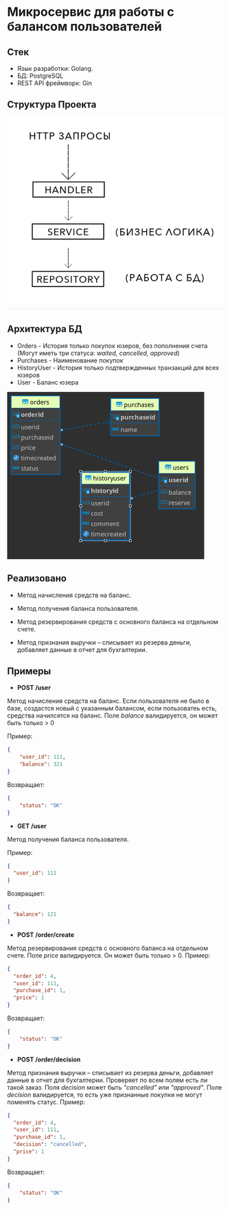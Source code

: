 # Микросервис для работы с балансом пользователей

## Стек

* Язык разработки: Golang.
* БД: PostgreSQL
* REST API фреймворк: Gin

## Структура Проекта

![alt text](img/1.png)

## Архитектура БД

* Orders - История только покупок юзеров, без пополнения счета (Могут иметь три статуса: _waited, cancelled, approved_)
* Purchases - Наименование покупок
* HistoryUser - История только подтвержденных транзакций для всех юзеров
* User - Баланс юзера

![alt text](img/db.png)

## Реализовано 

* Метод начисления средств на баланс.

* Метод получения баланса пользователя.

* Метод резервирования средств с основного баланса на отдельном счете.

* Метод признания выручки – списывает из резерва деньги, добавляет данные в отчет для бухгалтерии.

## Примеры

* **POST /user**

Метод начисления средств на баланс. Если пользователя не было в базе, создастся новый с указанным балансом,
если пользоватеь есть, средства начилсятся на баланс. Поле _balance_ валидируется, он может быть только > 0

Пример:


```json
{
    "user_id": 111,
    "balance": 321
}
```

Возвращает: 

```json
{
    "status": "OK"
}
```


* **GET /user** 

Метод получения баланса пользователя.

Пример:


```json
{
  "user_id": 111
}
```

Возвращает:

```json
{
  "balance": 121
}
```


* **POST /order/create**

Метод резервирования средств с основного баланса на отдельном счете. Поле _price_ валидируется. Он может быть только > 0. Пример:


```json
{
  "order_id": 4,
  "user_id": 111,
  "purchase_id": 1,
  "price": 1
}
```

Возвращает:

```json
{
    "status": "OK"
}
```


* **POST /order/decision**

Метод признания выручки – списывает из резерва деньги, добавляет данные в отчет для бухгалтерии.
Проверяет по всем полям есть ли такой заказ. Поля _decision_ может быть _"cancelled"_
или _"approved"_. Поле _decision_ валидируется, то есть уже признанные покупки не могут поменять статус. Пример:


```json
{
  "order_id": 4,
  "user_id": 111,
  "purchase_id": 1,
  "decision": "cancelled",
  "price": 1
}
```

Возвращает:

```json
{
    "status": "OK"
}
```
